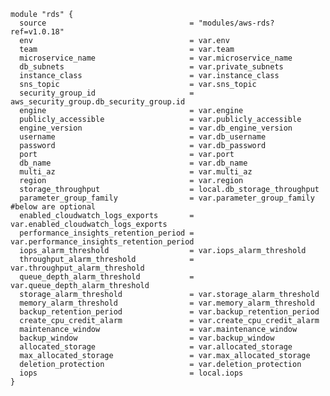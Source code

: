     module "rds" {
      source                                = "modules/aws-rds?ref=v1.0.18"
      env                                   = var.env
      team                                  = var.team
      microservice_name                     = var.microservice_name
      db_subnets                            = var.private_subnets
      instance_class                        = var.instance_class
      sns_topic                             = var.sns_topic
      security_group_id                     = aws_security_group.db_security_group.id
      engine                                = var.engine
      publicly_accessible                   = var.publicly_accessible
      engine_version                        = var.db_engine_version
      username                              = var.db_username
      password                              = var.db_password
      port                                  = var.port
      db_name                               = var.db_name
      multi_az                              = var.multi_az
      region                                = var.region
      storage_throughput                    = local.db_storage_throughput
      parameter_group_family                = var.parameter_group_family #below are optional
      enabled_cloudwatch_logs_exports       = var.enabled_cloudwatch_logs_exports
      performance_insights_retention_period = var.performance_insights_retention_period
      iops_alarm_threshold                  = var.iops_alarm_threshold
      throughput_alarm_threshold            = var.throughput_alarm_threshold
      queue_depth_alarm_threshold           = var.queue_depth_alarm_threshold
      storage_alarm_threshold               = var.storage_alarm_threshold
      memory_alarm_threshold                = var.memory_alarm_threshold
      backup_retention_period               = var.backup_retention_period
      create_cpu_credit_alarm               = var.create_cpu_credit_alarm
      maintenance_window                    = var.maintenance_window
      backup_window                         = var.backup_window
      allocated_storage                     = var.allocated_storage
      max_allocated_storage                 = var.max_allocated_storage
      deletion_protection                   = var.deletion_protection
      iops                                  = local.iops
    }
